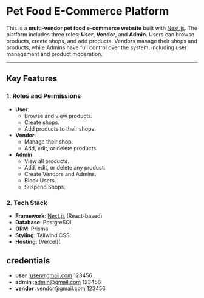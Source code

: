 # Pet Food E-Commerce Platform

This is a **multi-vendor pet food e-commerce website** built with [Next.js](https://nextjs.org). The platform includes three roles: **User**, **Vendor**, and **Admin**. Users can browse products, create shops, and add products. Vendors manage their shops and products, while Admins have full control over the system, including user management and product moderation.

---

## Key Features

### 1. **Roles and Permissions**

- **User**:
  - Browse and view products.
  - Create shops.
  - Add products to their shops.
- **Vendor**:
  - Manage their shop.
  - Add, edit, or delete products.
- **Admin**:
  - View all products.
  - Add, edit, or delete any product.
  - Create Vendors and Admins.
  - Block Users.
  - Suspend Shops.

### 2. **Tech Stack**

- **Framework**: [Next.js](https://nextjs.org) (React-based)
- **Database**: PostgreSQL
- **ORM**: Prisma
- **Styling**: Tailwind CSS
- **Hosting**: [Vercel](

## credentials

- **user** :user@gmail.com 123456
- **admin** :admin@gmail.com 123456
- **vendor** :vendor@gmail.com 123456
